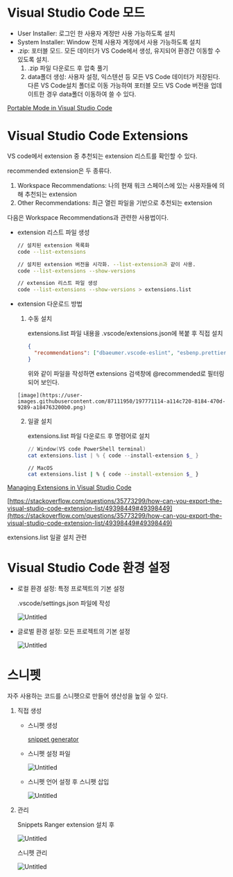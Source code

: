 # Visual Studio Code 모드

- User Installer: 로그인 한 사용자 계정만 사용 가능하도록 설치
- System Installer: Window 전체 사용자 계정에서 사용 가능하도록 설치
- .zip: 포터블 모드. 모든 데이터가 VS Code에서 생성, 유지되어 환경간 이동할 수 있도록 설치.
    1. .zip 파일 다운로드 후 압축 풀기
    2. data폴더 생성: 사용자 설정, 익스텐션 등 모든 VS Code 데이터가 저장된다. 다른 VS Code설치 폴더로 이동 가능하여 포터블 모드 VS Code 버전을 업데이트한 경우 data폴더 이동하여 쓸 수 있다. 
        
[Portable Mode in Visual Studio Code](https://code.visualstudio.com/docs/editor/portable)


# Visual Studio Code Extensions

VS code에서 extension 중 추천되는 extension 리스트를 확인할 수 있다. 

recommended extension은 두 종류다. 

1. Workspace Recommendations: 나의 현재 워크 스페이스에 있는 사용자들에 의해 추천되는 extension
2. Other Recommendations: 최근 열린 파일을 기반으로 추천되는 extension

다음은 Workspace Recommendations과 관련한 사용법이다. 

- extension 리스트 파일 생성
    
    ```bash
    // 설치된 extension 목록화
    code --list-extensions 
    
    // 설치된 extension 버전을 시각화. --list-extension과 같이 사용.
    code --list-extensions --show-versions
    
    // extension 리스트 파일 생성 
    code --list-extensions --show-versions > extensions.list
    ```
    

- extension 다운로드 방법
    1. 수동 설치
        
        extensions.list 파일 내용을 .vscode/extensions.json에 복붙 후 직접 설치
        
        ```json
        {
          "recommendations": ["dbaeumer.vscode-eslint", "esbenp.prettier-vscode"]
        }
        ```
        
        위와 같이 파일을 작성하면 extensions 검색창에 @recommended로 필터링 되어 보인다. 
        
      [image](https://user-images.githubusercontent.com/87111950/197771114-a114c720-8184-470d-9289-a184763200b0.png)
        
    2. 일괄 설치
        
        extensions.list 파일 다운로드 후 명령어로 설치
        
        ```powershell
        // Window(VS code PowerShell terminal)
        cat extensions.list | % { code --install-extension $_ }
        ```
        
        ```bash
        // MacOS
        cat extensions.list | % { code --install-extension $_ }
        ```
        

[Managing Extensions in Visual Studio Code](https://code.visualstudio.com/docs/editor/extension-marketplace)

[https://stackoverflow.com/questions/35773299/how-can-you-export-the-visual-studio-code-extension-list/49398449#49398449](https://stackoverflow.com/questions/35773299/how-can-you-export-the-visual-studio-code-extension-list/49398449#49398449)

extensions.list 일괄 설치 관련  

# Visual Studio Code 환경 설정

- 로컬 환경 설정: 특정 프로젝트의 기본 설정
    
    .vscode/settings.json 파일에 작성 
    
    ![Untitled](https://s3-us-west-2.amazonaws.com/secure.notion-static.com/5870bb82-8b3f-41b1-aeec-e89708e8eea8/Untitled.png)
    
- 글로벌 환경 설정: 모든 프로젝트의 기본 설정
    
    ![Untitled](https://s3-us-west-2.amazonaws.com/secure.notion-static.com/c59daa36-b438-4dec-8ba7-95dbcfaaa638/Untitled.png)
    

# 스니펫

자주 사용하는 코드를 스니펫으로 만들어 생산성을 높일 수 있다. 

1. 직접 생성
    - 스니펫 생성
        
        [snippet generator](https://snippet-generator.app/)
        
    - 스니펫 설정 파일
        
        ![Untitled](https://s3-us-west-2.amazonaws.com/secure.notion-static.com/d0db3775-90ac-4880-a354-effd39c26d6b/Untitled.png)
        
    - 스니펫 언어 설정 후 스니펫 삽입
        
        ![Untitled](https://s3-us-west-2.amazonaws.com/secure.notion-static.com/2934932c-75b7-4361-a122-a5e658c684d9/Untitled.png)
        
2. 관리
    
    Snippets Ranger extension 설치 후 
    
    ![Untitled](https://s3-us-west-2.amazonaws.com/secure.notion-static.com/26190650-f38c-45b0-b244-7f79db80e7a8/Untitled.png)
    
    스니펫 관리
    
    ![Untitled](https://s3-us-west-2.amazonaws.com/secure.notion-static.com/92103047-d521-4898-a40c-d6befc20f907/Untitled.png)
